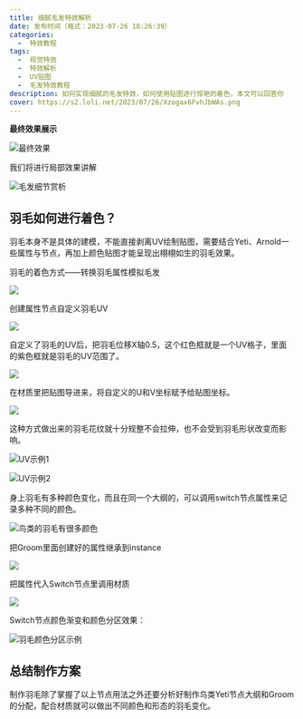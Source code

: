 ```yaml
---
title: 细腻毛发特效解析
date: 发布时间（格式：2023-07-26 18:26:39）
categories:
  -  特效教程
tags:
  -  视觉特效
  -  特效解析
  -  UV贴图
  -  毛发特效教程
description: 如何实现细腻的毛发特效，如何使用贴图进行惊艳的着色，本文可以回答你
cover: https://s2.loli.net/2023/07/26/Xzogax6FvhJbWAs.png
---
```


**最终效果展示**

![最终效果](https://s2.loli.net/2023/07/26/Xzogax6FvhJbWAs.png)

我们将进行局部效果讲解

![毛发细节赏析](https://s2.loli.net/2023/07/26/JrYKbsSvXDN7eAg.png)

## 羽毛如何进行着色？

羽毛本身不是具体的建模，不能直接剥离UV绘制贴图，需要结合Yeti、Arnold一些属性与节点，再加上颜色贴图才能呈现出栩栩如生的羽毛效果。

羽毛的着色方式——转换羽毛属性模拟毛发

![](https://s2.loli.net/2023/07/26/hHQonyqeI7WkdRZ.png)

创建属性节点自定义羽毛UV

![](https://s2.loli.net/2023/07/26/5YplS3maKtBQ6DP.png)

自定义了羽毛的UV后，把羽毛位移X轴0.5，这个红色框就是一个UV格子，里面的紫色框就是羽毛的UV范围了。

![](https://s2.loli.net/2023/07/26/ZnJohqgvdC2b5Y3.png)

在材质里把贴图导进来，将自定义的U和V坐标赋予给贴图坐标。

![](https://s2.loli.net/2023/07/26/v1yzrticjGAVuxC.png)

这种方式做出来的羽毛花纹就十分规整不会拉伸，也不会受到羽毛形状改变而影响。

![UV示例1](https://s2.loli.net/2023/07/26/2oDMQE75IbZJyXt.png)

![UV示例2](https://s2.loli.net/2023/07/26/hXtwjlyVeFqKHko.png)

身上羽毛有多种颜色变化，而且在同一个大纲的，可以调用switch节点属性来记录多种不同的颜色。

![鸟类的羽毛有很多颜色](https://s2.loli.net/2023/07/26/YrzHWkoiv3OyS5m.png)

把Groom里面创建好的属性继承到instance

![](https://s2.loli.net/2023/07/26/CXvkx6KHLsdVAM4.png)

把属性代入Switch节点里调用材质

![](https://s2.loli.net/2023/07/26/AxBfYr7HdhM9Fia.png)

Switch节点颜色渐变和颜色分区效果：

![羽毛颜色分区示例](https://s2.loli.net/2023/07/26/yuAwLOfl2v1ns6b.png)

## 总结制作方案

制作羽毛除了掌握了以上节点用法之外还要分析好制作鸟类Yeti节点大纲和Groom的分配，配合材质就可以做出不同颜色和形态的羽毛变化。




